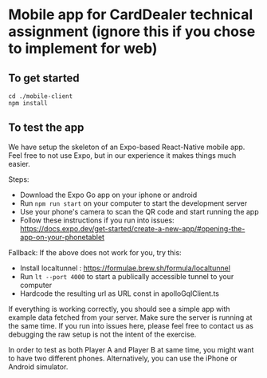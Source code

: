 # Mobile app for CardDealer technical assignment (ignore this if you chose to implement for web)

## To get started

```
cd ./mobile-client
npm install
```

## To test the app

We have setup the skeleton of an Expo-based React-Native mobile app. Feel free to not use Expo, but in our experience it makes things much easier. 

Steps:
- Download the Expo Go app on your iphone or android
- Run `npm run start` on your computer to start the development server
- Use your phone's camera to scan the QR code and start running the app
- Follow these instructions if you run into issues: https://docs.expo.dev/get-started/create-a-new-app/#opening-the-app-on-your-phonetablet

Fallback:
If the above does not work for you, try this:
- Install localtunnel : https://formulae.brew.sh/formula/localtunnel
- Run `lt --port 4000` to start a publically accessible tunnel to your computer
- Hardcode the resulting url as URL const in apolloGqlClient.ts 

If everything is working correctly, you should see a simple app with example data fetched from your server. Make sure the server is running at the same time. If you run into issues here, please feel free to contact us as debugging the raw setup is not the intent of the exercise.

In order to test as both Player A and Player B at same time, you might want to have two different phones. Alternatively, you can use the iPhone or Android simulator.